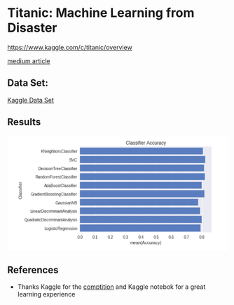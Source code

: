 # Titanic: Machine Learning from Disaster

https://www.kaggle.com/c/titanic/overview

[medium article](https://medium.com/@KtheAgent/play-with-data-2a5db35b279c)

## Data Set:

[Kaggle Data Set](https://www.kaggle.com/c/titanic/data)

## Results

![Screenshot](Titanic-Prediction-Classifiers.png)

## References
- Thanks Kaggle for the [comptition](https://www.kaggle.com/c/titanic/data) and Kaggle notebok for a great learning experience

